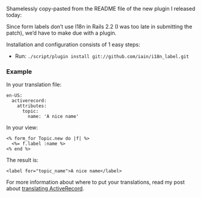 Shamelessly copy-pasted from the README file of the new plugin I released today:

Since form labels don’t use I18n in Rails 2.2 (I was too late in submitting the patch), we’d have to make due with a plugin.

Installation and configuration consists of 1 easy steps:

* Run: `./script/plugin install git://github.com/iain/i18n_label.git`

### Example

In your translation file:

    en-US:
      activerecord:
        attributes:
          topic:
            name: 'A nice name'

In your view:

    <% form_for Topic.new do |f| %>
      <%= f.label :name %>
    <% end %>

The result is:

    <label for="topic_name">A nice name</label>

For more information about where to put your translations, read my post about [translating ActiveRecord](/translating-activerecord).

